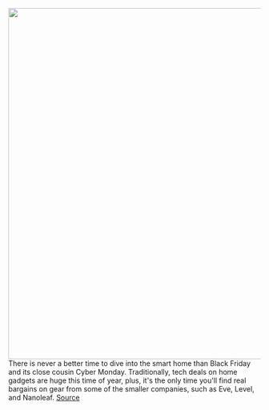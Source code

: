 <img src='https://cdn.vox-cdn.com/thumbor/ta3I-SA2lI7aYtwe1oEBvxytBBk=/0x0:2050x1367/1200x800/filters:focal(861x520:1189x848)/cdn.vox-cdn.com/uploads/chorus_image/image/70178331/dseifert_201025_4263_0001.0.5.jpg' width='700px' /><br/>
There is never a better time to dive into the smart home than Black Friday and its close cousin Cyber Monday. Traditionally, tech deals on home gadgets are huge this time of year, plus, it's the only time you'll find real bargains on gear from some of the smaller companies, such as Eve, Level, and Nanoleaf.
<a href='https://www.theverge.com/22789311/black-friday-2021-smart-home-tech-speakers-cameras-cyber-monday'> Source <a/>